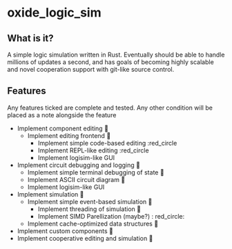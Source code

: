 # oxide_logic_sim

## What is it?
A simple logic simulation written in Rust. Eventually should be able to handle millions of updates a second, and has goals of becoming highly scalable
and novel cooperation support with git-like source control.

## Features 
Any features ticked are complete and tested. Any other condition will be placed as a note alongside the feature
- Implement component editing :red_circle:
  - Implement editing frontend :red_circle:
    - Implement simple code-based editing :red_circle
    - Implement REPL-like editing :red_circle
    - Implement logisim-like GUI
- Implement circuit debugging and logging :red_circle:
  - Implement simple terminal debugging of state :red_circle:
  - Implement ASCII circuit diagram :red_circle:
  - Implement logisim-like GUI
- Implement simulation :red_circle:
  - Implement simple event-based simulation :red_circle:
    - Implement threading of simulation :red_circle:
    - Implement SIMD Parellization (maybe?) : red_circle:
  - Implement cache-optimized data structures :red_circle:
- Implement custom components :red_circle:
- Implement cooperative editing and simulation :red_circle:
